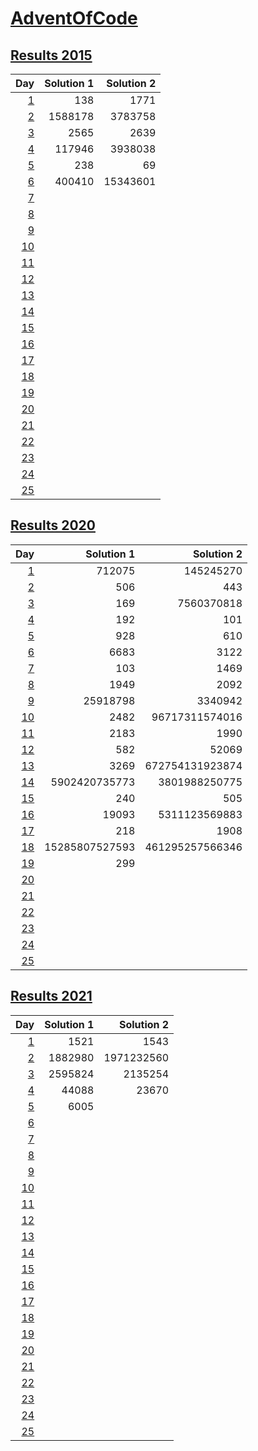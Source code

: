 # [AdventOfCode](https://adventofcode.com/)

## [Results 2015](https://adventofcode.com/2015)
|Day|Solution 1|Solution 2|
|---:|---:|---:|
|[1](https://adventofcode.com/2015/day/1)|138|1771|
|[2](https://adventofcode.com/2015/day/2)|1588178|3783758|
|[3](https://adventofcode.com/2015/day/3)|2565|2639|
|[4](https://adventofcode.com/2015/day/4)|117946|3938038|
|[5](https://adventofcode.com/2015/day/5)|238|69|
|[6](https://adventofcode.com/2015/day/6)|400410|15343601|
|[7](https://adventofcode.com/2015/day/7)|||
|[8](https://adventofcode.com/2015/day/8)|||
|[9](https://adventofcode.com/2015/day/9)|||
|[10](https://adventofcode.com/2015/day/10)|||
|[11](https://adventofcode.com/2015/day/11)|||
|[12](https://adventofcode.com/2015/day/12)|||
|[13](https://adventofcode.com/2015/day/13)|||
|[14](https://adventofcode.com/2015/day/14)|||
|[15](https://adventofcode.com/2015/day/15)|||
|[16](https://adventofcode.com/2015/day/16)|||
|[17](https://adventofcode.com/2015/day/17)|||
|[18](https://adventofcode.com/2015/day/18)|||
|[19](https://adventofcode.com/2015/day/19)|||
|[20](https://adventofcode.com/2015/day/20)|||
|[21](https://adventofcode.com/2015/day/21)|||
|[22](https://adventofcode.com/2015/day/22)|||
|[23](https://adventofcode.com/2015/day/23)|||
|[24](https://adventofcode.com/2015/day/24)|||
|[25](https://adventofcode.com/2015/day/25)|||

## [Results 2020](https://adventofcode.com/2020)
|Day|Solution 1|Solution 2|
|---:|---:|---:|
|[1](https://adventofcode.com/2020/day/1)|712075|145245270|
|[2](https://adventofcode.com/2020/day/2)|506|443|
|[3](https://adventofcode.com/2020/day/3)|169|7560370818|
|[4](https://adventofcode.com/2020/day/4)|192|101|
|[5](https://adventofcode.com/2020/day/5)|928|610|
|[6](https://adventofcode.com/2020/day/6)|6683|3122|
|[7](https://adventofcode.com/2020/day/7)|103|1469|
|[8](https://adventofcode.com/2020/day/8)|1949|2092|
|[9](https://adventofcode.com/2020/day/9)|25918798|3340942|
|[10](https://adventofcode.com/2020/day/10)|2482|96717311574016|
|[11](https://adventofcode.com/2020/day/11)|2183|1990|
|[12](https://adventofcode.com/2020/day/12)|582|52069|
|[13](https://adventofcode.com/2020/day/13)|3269|672754131923874|
|[14](https://adventofcode.com/2020/day/14)|5902420735773|3801988250775|
|[15](https://adventofcode.com/2020/day/15)|240|505|
|[16](https://adventofcode.com/2020/day/16)|19093|5311123569883|
|[17](https://adventofcode.com/2020/day/17)|218|1908|
|[18](https://adventofcode.com/2020/day/18)|15285807527593|461295257566346|
|[19](https://adventofcode.com/2020/day/19)|299||
|[20](https://adventofcode.com/2020/day/20)|||
|[21](https://adventofcode.com/2020/day/21)|||
|[22](https://adventofcode.com/2020/day/22)|||
|[23](https://adventofcode.com/2020/day/23)|||
|[24](https://adventofcode.com/2020/day/24)|||
|[25](https://adventofcode.com/2020/day/25)|||

## [Results 2021](https://adventofcode.com/2021)
|Day|Solution 1|Solution 2|
|---:|---:|---:|
|[1](https://adventofcode.com/2021/day/1)|1521|1543|
|[2](https://adventofcode.com/2021/day/2)|1882980|1971232560|
|[3](https://adventofcode.com/2021/day/3)|2595824|2135254|
|[4](https://adventofcode.com/2021/day/4)|44088|23670|
|[5](https://adventofcode.com/2021/day/5)|6005||
|[6](https://adventofcode.com/2021/day/6)|||
|[7](https://adventofcode.com/2021/day/7)|||
|[8](https://adventofcode.com/2021/day/8)|||
|[9](https://adventofcode.com/2021/day/9)|||
|[10](https://adventofcode.com/2021/day/10)|||
|[11](https://adventofcode.com/2021/day/11)|||
|[12](https://adventofcode.com/2021/day/12)|||
|[13](https://adventofcode.com/2021/day/13)|||
|[14](https://adventofcode.com/2021/day/14)|||
|[15](https://adventofcode.com/2021/day/15)|||
|[16](https://adventofcode.com/2021/day/16)|||
|[17](https://adventofcode.com/2021/day/17)|||
|[18](https://adventofcode.com/2021/day/18)|||
|[19](https://adventofcode.com/2021/day/19)|||
|[20](https://adventofcode.com/2021/day/20)|||
|[21](https://adventofcode.com/2021/day/21)|||
|[22](https://adventofcode.com/2021/day/22)|||
|[23](https://adventofcode.com/2021/day/23)|||
|[24](https://adventofcode.com/2021/day/24)|||
|[25](https://adventofcode.com/2021/day/25)|||
